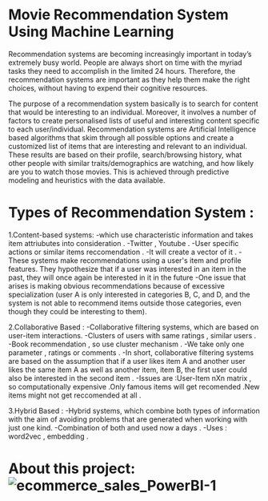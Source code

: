 # Movie Recommendation System Using Machine Learning
Recommendation systems are becoming increasingly important in today’s extremely busy world. People are always short on time with the myriad tasks they need to accomplish in the limited 24 hours. Therefore, the recommendation systems are important as they help them make the right choices, without having to expend their cognitive resources.

The purpose of a recommendation system basically is to search for content that would be interesting to an individual. Moreover, it involves a number of factors to create personalised lists of useful and interesting content specific to each user/individual. Recommendation systems are Artificial Intelligence based algorithms that skim through all possible options and create a customized list of items that are interesting and relevant to an individual. These results are based on their profile, search/browsing history, what other people with similar traits/demographics are watching, and how likely are you to watch those movies. This is achieved through predictive modeling and heuristics with the data available. 

# Types of Recommendation System :
1.Content-based systems:
-which use characteristic information and takes item attriubutes into consideration .
-Twitter , Youtube .
-User specific actions or similar items reccomendation .
-It will create a vector of it .
-These systems make recommendations using a user's item and profile features. They hypothesize that if a user was interested in an item in the past, they will once again be interested in it in the future
-One issue that arises is making obvious recommendations because of excessive specialization (user A is only interested in categories B, C, and D, and the system is not able to recommend items outside those categories, even though they could be interesting to them).

2.Collaborative Based :
-Collaborative filtering systems, which are based on user-item interactions.
-Clusters of users with same ratings , similar users .
-Book recommendation , so use cluster mechanism .
-We take only one parameter , ratings or comments .
-In short, collaborative filtering systems are based on the assumption that if a user likes item A and another user likes the same item A as well as another item, item B, the first user could also be interested in the second item .
-Issues are :User-Item nXn matrix , so computationally expensive .Only famous items will get recomended .New items might not get reccomended at all .

3.Hybrid Based :
-Hybrid systems, which combine both types of information with the aim of avoiding problems that are generated when working with just one kind.
-Combination of both and used now a days .
-Uses : word2vec , embedding .
# About this project:![ecommerce_sales_PowerBI-1](https://github.com/user-attachments/assets/96ad11b9-5ae5-4a59-a670-2d565bfbb55a)


